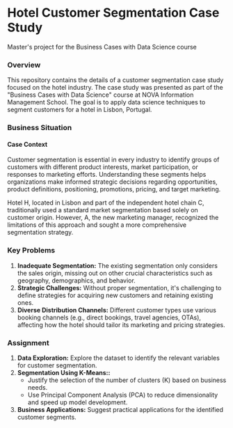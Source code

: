# Hotel Customer Segmentation Case Study
Master's project for the Business Cases with Data Science course

### Overview
This repository contains the details of a customer segmentation case study focused on the hotel industry. The case study was presented as part of the "Business Cases with Data Science" course at NOVA Information Management School. The goal is to apply data science techniques to segment customers for a hotel in Lisbon, Portugal.

### Business Situation
#### Case Context
Customer segmentation is essential in every industry to identify groups of customers with different product interests, market participation, or responses to marketing efforts. Understanding these segments helps organizations make informed strategic decisions regarding opportunities, product definitions, positioning, promotions, pricing, and target marketing.

Hotel H, located in Lisbon and part of the independent hotel chain C, traditionally used a standard market segmentation based solely on customer origin. However, A, the new marketing manager, recognized the limitations of this approach and sought a more comprehensive segmentation strategy.

### Key Problems
1. **Inadequate Segmentation:** The existing segmentation only considers the sales origin, missing out on other crucial characteristics such as geography, demographics, and behavior.
2. **Strategic Challenges:** Without proper segmentation, it's challenging to define strategies for acquiring new customers and retaining existing ones.
3. **Diverse Distribution Channels:** Different customer types use various booking channels (e.g., direct bookings, travel agencies, OTAs), affecting how the hotel should tailor its marketing and pricing strategies.

### Assignment
1. **Data Exploration:** Explore the dataset to identify the relevant variables for customer segmentation.
2. **Segmentation Using K-Means::**
   - Justify the selection of the number of clusters (K) based on business needs.
   - Use Principal Component Analysis (PCA) to reduce dimensionality and speed up model development.
4. **Business Applications:** Suggest practical applications for the identified customer segments.

